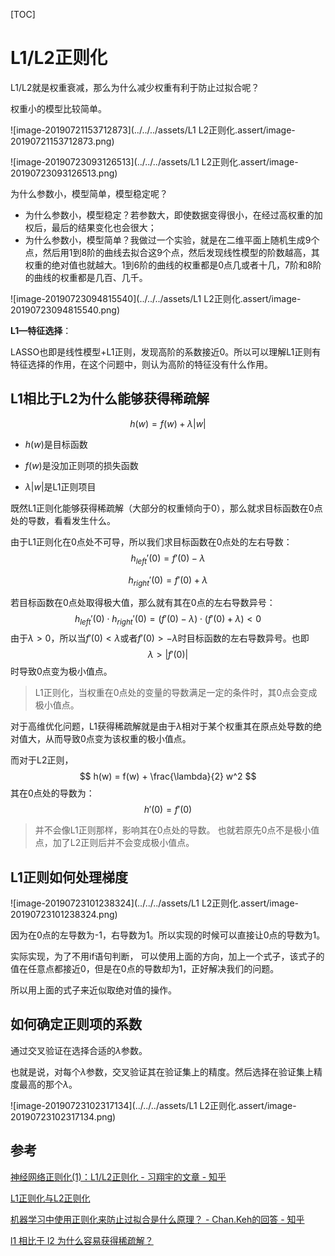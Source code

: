 [TOC]



# L1/L2正则化



L1/L2就是权重衰减，那么为什么减少权重有利于防止过拟合呢？

权重小的模型比较简单。



![image-20190721153712873](../../../assets/L1 L2正则化.assert/image-20190721153712873.png)







![image-20190723093126513](../../../assets/L1 L2正则化.assert/image-20190723093126513.png)









为什么参数小，模型简单，模型稳定呢？

* 为什么参数小，模型稳定？若参数大，即使数据变得很小，在经过高权重的加权后，最后的结果变化也会很大；
* 为什么参数小，模型简单？我做过一个实验，就是在二维平面上随机生成9个点，然后用1到8阶的曲线去拟合这9个点，然后发现线性模型的阶数越高，其权重的绝对值也就越大。1到6阶的曲线的权重都是0点几或者十几，7阶和8阶的曲线的权重都是几百、几千。







![image-20190723094815540](../../../assets/L1 L2正则化.assert/image-20190723094815540.png)



__L1—特征选择__：

LASSO也即是线性模型+L1正则，发现高阶的系数接近0。所以可以理解L1正则有特征选择的作用，在这个问题中，则认为高阶的特征没有什么作用。





## L1相比于L2为什么能够获得稀疏解

$$
h(w) = f(w) + \lambda |w|
$$

* $h(w)$是目标函数

* $f(w)$是没加正则项的损失函数

* $\lambda |w|$是L1正则项目



既然L1正则化能够获得稀疏解（大部分的权重倾向于0），那么就求目标函数在0点处的导数，看看发生什么。

由于L1正则化在0点处不可导，所以我们求目标函数在0点处的左右导数：
$$
h_{left}'(0) = f'(0) - \lambda
$$

$$
h_{right}'(0) = f'(0) + \lambda
$$

若目标函数在0点处取得极大值，那么就有其在0点的左右导数异号：
$$
h_{left}'(0) \cdot h_{right}'(0) = (f'(0) - \lambda) \cdot (f'(0) + \lambda) < 0
$$
由于$\lambda >0$，所以当$f'(0) < \lambda$或者$f'(0) > -\lambda$时目标函数的左右导数异号。也即
$$
\lambda > |f'(0)|
$$
时导致0点变为极小值点。



> L1正则化，当权重在0点处的变量的导数满足一定的条件时，其0点会变成极小值点。



对于高维优化问题，L1获得稀疏解就是由于$\lambda$相对于某个权重其在原点处导数的绝对值大，从而导致0点变为该权重的极小值点。





而对于L2正则，
$$
h(w) = f(w) + \frac{\lambda}{2} w^2
$$
其在0点处的导数为：
$$
h'(0) = f'(0)
$$

>  并不会像L1正则那样，影响其在0点处的导数。 也就若原先0点不是极小值点，加了L2正则后并不会变成极小值点。







## L1正则如何处理梯度

![image-20190723101238324](../../../assets/L1 L2正则化.assert/image-20190723101238324.png)



因为在0点的左导数为-1，右导数为1。所以实现的时候可以直接让0点的导数为1。

实际实现，为了不用if语句判断， 可以使用上面的方向，加上一个式子，该式子的值在任意点都接近0，但是在0点的导数却为1，正好解决我们的问题。



所以用上面的式子来近似取绝对值的操作。







## 如何确定正则项的系数

通过交叉验证在选择合适的$\lambda$参数。

也就是说，对每个$\lambda$参数，交叉验证其在验证集上的精度。然后选择在验证集上精度最高的那个$\lambda$。

![image-20190723102317134](../../../assets/L1 L2正则化.assert/image-20190723102317134.png)








## 参考

[神经网络正则化(1)：L1/L2正则化 - 习翔宇的文章 - 知乎](https://zhuanlan.zhihu.com/p/35893078)

[L1正则化与L2正则化](https://zhuanlan.zhihu.com/p/35356992)

[机器学习中使用正则化来防止过拟合是什么原理？ - Chan.Keh的回答 - 知乎](https://www.zhihu.com/question/20700829/answer/627874879)

[l1 相比于 l2 为什么容易获得稀疏解？](https://www.zhihu.com/question/37096933)